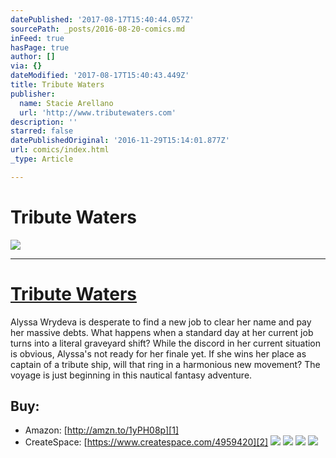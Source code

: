```yaml
---
datePublished: '2017-08-17T15:40:44.057Z'
sourcePath: _posts/2016-08-20-comics.md
inFeed: true
hasPage: true
author: []
via: {}
dateModified: '2017-08-17T15:40:43.449Z'
title: Tribute Waters
publisher:
  name: Stacie Arellano
  url: 'http://www.tributewaters.com'
description: ''
starred: false
datePublishedOriginal: '2016-11-29T15:14:01.877Z'
url: comics/index.html
_type: Article

---
```

# Tribute Waters
![](https://the-grid-user-content.s3-us-west-2.amazonaws.com/25af6379-f805-419c-a493-65fb57c6963c.jpg)

---

# **[Tribute Waters][0]**

Alyssa Wrydeva is desperate to find a new job to clear her name and pay her massive debts. What happens when a standard day at her current job turns into a literal graveyard shift? While the discord in her current situation is obvious, Alyssa's not ready for her finale yet. If she wins her place as captain of a tribute ship, will that ring in a harmonious new movement? The voyage is just beginning in this nautical fantasy adventure.

## Buy:

* Amazon: [http://amzn.to/1yPH08p][1]
* CreateSpace: [https://www.createspace.com/4959420][2]
![](https://the-grid-user-content.s3-us-west-2.amazonaws.com/0845de54-4312-4ebb-8b82-2ffd4fadc2fd.jpg)
![](https://the-grid-user-content.s3-us-west-2.amazonaws.com/ec0e3fd2-9e9f-4aa1-ad51-3e78daf0d18d.jpg)
![](https://the-grid-user-content.s3-us-west-2.amazonaws.com/c710dd14-e4bd-4c64-9c51-600f6eb9e803.jpg)
![](https://the-grid-user-content.s3-us-west-2.amazonaws.com/4f478fb8-9815-4b5b-84c7-afc3237d48b2.jpg)

[0]: http://www.tributewaters.com/ "Tribute Waters Website"
[1]: http://amzn.to/1yPH08p%20 "Buy Tribute Waters @ Amazon!"
[2]: https://www.createspace.com/4959420 "Buy Tribute Waters @ CreateSpace!"
